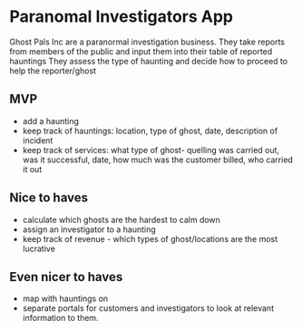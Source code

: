# Paranomal Investigators App


Ghost Pals Inc are a paranormal investigation business. They take reports from members of the public and input them into their table of reported hauntings 
They assess the type of haunting and decide how to proceed to help the reporter/ghost

## MVP
*  add a haunting
*  keep track of hauntings: location, type of ghost, date, description of incident
*  keep track of services: what type of ghost- quelling was carried out, was it successful, date, how much was the customer billed, who carried it out

## Nice to haves
*  calculate which ghosts are the hardest to calm down
*  assign an investigator to a haunting
*  keep track of revenue - which types of ghost/locations are the most lucrative


## Even nicer to haves
* map with hauntings on
* separate portals for customers and investigators to look at relevant information to them.
